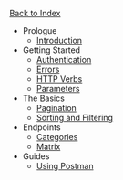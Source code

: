 <a href="/{{version}}" class="rounded-full bg-charcoal-darker text-charcoal-lighter text-center text-sm font-bold hover:text-charcoal-lightest w-full px-4 py-1 block">Back to Index</a>

- Prologue
  - [Introduction](/{{version}}/api/introduction)
- Getting Started
  - [Authentication](/{{version}}/api/authentication)
  - [Errors](/{{version}}/api/errors)
  - [HTTP Verbs](/{{version}}/api/http-verbs)
  - [Parameters](/{{version}}/api/parameters)
- The Basics
  - [Pagination](/{{version}}/api/pagination)
  - [Sorting and Filtering](/{{version}}/api/sorting-and-filtering)
- Endpoints
  - [Categories](/{{version}}/api/categories)
  - [Matrix](/{{version}}/api/matrix)
- Guides
  - [Using Postman](/{{version}}/api/using-postman)
